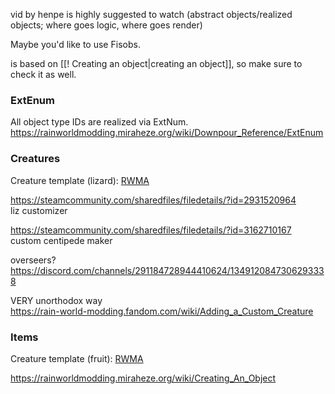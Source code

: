 vid by henpe is highly suggested to watch (abstract objects/realized objects; where goes logic, where goes render)

Maybe you'd like to use Fisobs.

is based on [[! Creating an object|creating an object]], so make sure to check it as well.   
### ExtEnum

All object type IDs are realized via ExtNum.  
https://rainworldmodding.miraheze.org/wiki/Downpour_Reference/ExtEnum  
### Creatures

Creature template (lizard): [RWMA](https://discord.com/channels/1083481230839922688/1083483097145819348/1336495351368257587)

https://steamcommunity.com/sharedfiles/filedetails/?id=2931520964  
liz customizer

https://steamcommunity.com/sharedfiles/filedetails/?id=3162710167  
custom centipede maker

overseers?
https://discord.com/channels/291184728944410624/1349120847306293338



VERY unorthodox way  
https://rain-world-modding.fandom.com/wiki/Adding_a_Custom_Creature

### Items  
Creature template (fruit): [RWMA](https://discord.com/channels/1083481230839922688/1083483097145819348/1336495418976108634)

https://rainworldmodding.miraheze.org/wiki/Creating_An_Object